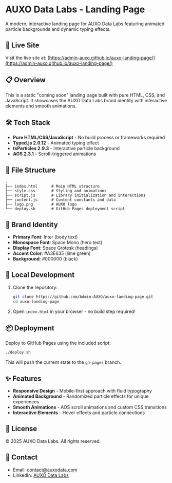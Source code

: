 # AUXO Data Labs - Landing Page

A modern, interactive landing page for AUXO Data Labs featuring animated particle backgrounds and dynamic typing effects.

## 🚀 Live Site

Visit the live site at: [https://admin-auxo.github.io/auxo-landing-page/](https://admin-auxo.github.io/auxo-landing-page/)

## 📋 Overview

This is a static "coming soon" landing page built with pure HTML, CSS, and JavaScript. It showcases the AUXO Data Labs brand identity with interactive elements and smooth animations.

## 🛠️ Tech Stack

- **Pure HTML/CSS/JavaScript** - No build process or frameworks required
- **Typed.js 2.0.12** - Animated typing effect
- **tsParticles 2.9.3** - Interactive particle background
- **AOS 2.3.1** - Scroll-triggered animations

## 📁 File Structure

```
.
├── index.html      # Main HTML structure
├── style.css       # Styling and animations
├── script.js       # Library initialization and interactions
├── content.js      # Content constants and data
├── logo.png        # AUXO logo
└── deploy.sh       # GitHub Pages deployment script
```

## 🎨 Brand Identity

- **Primary Font**: Inter (body text)
- **Monospace Font**: Space Mono (hero text)
- **Display Font**: Space Grotesk (headings)
- **Accent Color**: #A3E635 (lime green)
- **Background**: #000000 (black)

## 🚀 Local Development

1. Clone the repository:
   ```bash
   git clone https://github.com/Admin-AUXO/auxo-landing-page.git
   cd auxo-landing-page
   ```

2. Open `index.html` in your browser - no build step required!

## 📦 Deployment

Deploy to GitHub Pages using the included script:

```bash
./deploy.sh
```

This will push the current state to the `gh-pages` branch.

## ✨ Features

- **Responsive Design** - Mobile-first approach with fluid typography
- **Animated Background** - Randomized particle effects for unique experiences
- **Smooth Animations** - AOS scroll animations and custom CSS transitions
- **Interactive Elements** - Hover effects and particle connections

## 📝 License

© 2025 AUXO Data Labs. All rights reserved.

## 📧 Contact

- Email: contact@auxodata.com
- LinkedIn: [AUXO Data Labs](#)
